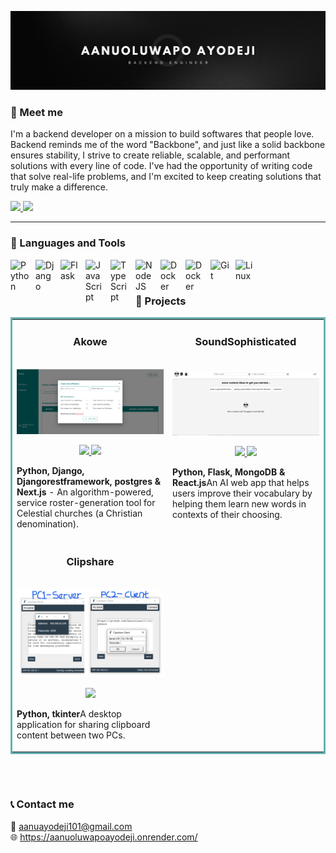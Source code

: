 ![Banner](images/banner.png)
### 👋 Meet me
I'm a backend developer on a mission to build softwares that people love. Backend reminds me of the word "Backbone", and just like a solid backbone ensures stability, I strive to create reliable, scalable, and performant solutions with every line of code. I've had the opportunity of writing code that solve real-life problems, and I'm excited to keep creating solutions that truly make a difference.

<p align="left">
      <a href="https://www.linkedin.com/in/aanuoluwapo-ayodeji-995904261/" target="_blank">
    <img src="https://img.shields.io/static/v1?label=|&message=LINKED-IN&color=cdf998&style=plastic&logo=linkedin&logo-color=white"/>
  </a>
  <a href="https://x.com/aea_finecode" target="_blank">
    <img src="https://img.shields.io/static/v1?label=|&message=TWITTER&color=23555f&style=plastic&logo=twitter&logo-color=white"/>
  </a>
   </p>


---
### 🧰 Languages and Tools

<img align="left" alt="Python" width="30px" style="padding-right:10px;" src="https://cdn.jsdelivr.net/gh/devicons/devicon/icons/python/python-plain.svg" />
<img align="left" alt="Django" width="30px" style="padding-right:10px;" src="https://cdn.jsdelivr.net/gh/devicons/devicon@latest/icons/django/django-plain.svg" />
<img align="left" alt="Flask" width="30px" style="padding-right:10px;" src="https://cdn.jsdelivr.net/gh/devicons/devicon@latest/icons/flask/flask-original.svg" />
<img align="left" alt="JavaScript" width="30px" style="padding-right:10px;" src="https://cdn.jsdelivr.net/gh/devicons/devicon/icons/javascript/javascript-plain.svg" />
<img align="left" alt="TypeScript" width="30px" style="padding-right:10px;" src="https://cdn.jsdelivr.net/gh/devicons/devicon/icons/typescript/typescript-plain.svg" />
<img align="left" alt="NodeJS" width="30px" style="padding-right:10px;" src="https://cdn.jsdelivr.net/gh/devicons/devicon/icons/nodejs/nodejs-original.svg" />
<img align="left" alt="Docker" width="30px" style="padding-right:10px;" src="https://cdn.jsdelivr.net/gh/devicons/devicon@latest/icons/docker/docker-original.svg"/>
<img align="left" alt="Docker" width="30px" style="padding-right:10px;" src="https://cdn.jsdelivr.net/gh/devicons/devicon@latest/icons/amazonwebservices/amazonwebservices-original-wordmark.svg"/>
<img align="left" alt="Git" width="30px" style="padding-right:10px;" src="https://cdn.jsdelivr.net/gh/devicons/devicon/icons/git/git-original.svg" />
<img align="left" alt="Linux" width="30px" style="padding-right:10px;" src="https://cdn.jsdelivr.net/gh/devicons/devicon/icons/linux/linux-original.svg" />

<br />

#

### 🚀 Projects
<table bordercolor="#66b2b2">
  
  <tr>
    <td width="50%" valign="top">
      <h3 align="center">Akowe</h3>
        <br />
        <a target="_blank" href="https://akowe.vercel.app/">
            <img src="images/akowe.png" width="100%" alt="Roster generation app"/>
        </a>
        <br />
        <p align="center">
          
  <a href="https://github.com/Aanuoluwa101/akowe" target="_blank">
    <img src="https://img.shields.io/static/v1?label=|&message=REPO&color=23555f&style=plastic&logo=github&logo-color=white"/>
  </a>  
  <a href="akowe.vercel.app" target="_blank">
    <img src="https://img.shields.io/static/v1?label=|&message=WEBSITE&color=cdf998&style=plastic&logo=wordpress&logo-color=white"/>
  </a>
      </p>
        <p><strong>Python, Django, Djangorestframework, postgres & Next.js</strong> - An algorithm-powered, service roster-generation tool for Celestial churches (a Christian denomination).</p>
    </td>
    <td width="50%" valign="top">
      <h3 align="center">SoundSophisticated</h3>
        <br />
      <a target="_blank" href="https://soundsophisticated.vercel.app/">
            <img src="images/soundsophisticated.png" width="100%"  alt="Rigley 2"/>
        </a>
        <br />
        <p align="center">
          
  <a href="https://github.com/Aanuoluwa101/soundsophisticated" target="_blank">
    <img src="https://img.shields.io/static/v1?label=|&message=REPO&color=23555f&style=plastic&logo=github&logo-color=white"/>
  </a>
  <a href="https://soundsophisticated.vercel.app/" target="_blank">
    <img src="https://img.shields.io/static/v1?label=|&message=WEBSITE&color=cdf998&style=plastic&logo=wordpress&logo-color=white"/>
  </a>
      </p>
        <p><strong>Python, Flask, MongoDB & React.js</strong>An AI web app that helps users improve their vocabulary by helping them learn new words in contexts of their choosing.</p>
    </td>
  </tr>
    <tr>
    <td width="50%" valign="top">
      <h3 align="center">Clipshare</h3>
        <br />
        <a target="_blank" href="">
            <img src="images/clipshare.png" width="100%" alt="Roster generation app"/>
        </a>
        <br />
        <p align="center">
          
  <a href="https://github.com/Aanuoluwa101/clipshare" target="_blank">
    <img src="https://img.shields.io/static/v1?label=|&message=REPO&color=23555f&style=plastic&logo=github&logo-color=white"/>
  </a>  
      </p>
        <p><strong>Python, tkinter</strong>A desktop application for sharing clipboard content between two PCs.</p>
    </td>
</table>

<br />

#

### 📞 Contact me 
📧 aanuayodeji101@gmail.com <br />
🌐 https://aanuoluwapoayodeji.onrender.com/

